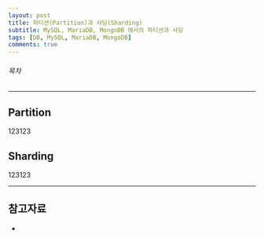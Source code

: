 ```yaml
---
layout: post
title: 파티션(Partition)과 샤딩(Sharding)
subtitle: MySQL, MariaDB, MongoDB 에서의 파티션과 샤딩
tags: [DB, MySQL, MariaDB, MongoDB]
comments: true
---
```


###### 목차


---

## Partition

123123

## Sharding

123123


---

## 참고자료
- 

